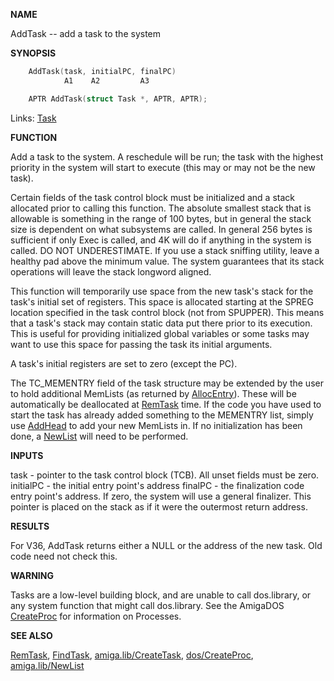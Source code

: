 
**NAME**

AddTask -- add a task to the system

**SYNOPSIS**

```c
    AddTask(task, initialPC, finalPC)
            A1    A2         A3

    APTR AddTask(struct Task *, APTR, APTR);

```
Links: [Task](_OOXE) 

**FUNCTION**

Add a task to the system.  A reschedule will be run; the task with
the highest priority in the system will start to execute (this may
or may not be the new task).

Certain fields of the task control block must be initialized and a
stack allocated prior to calling this function.  The absolute
smallest stack that is allowable is something in the range of 100
bytes, but in general the stack size is dependent on what
subsystems are called. In general 256 bytes is sufficient if only
Exec is called, and 4K will do if anything in the system is called.
DO NOT UNDERESTIMATE.  If you use a stack sniffing utility,
leave a healthy pad above the minimum value.  The system guarantees
that its stack operations will leave the stack longword aligned.

This function will temporarily use space from the new task's stack
for the task's initial set of registers.  This space is allocated
starting at the SPREG location specified in the task control block
(not from SPUPPER).  This means that a task's stack may contain
static data put there prior to its execution.  This is useful for
providing initialized global variables or some tasks may want to
use this space for passing the task its initial arguments.

A task's initial registers are set to zero (except the PC).

The TC_MEMENTRY field of the task structure may be extended by
the user to hold additional MemLists (as returned by [AllocEntry](AllocEntry)).
These will be automatically be deallocated at [RemTask](RemTask) time.
If the code you have used to start the task has already added
something to the MEMENTRY list, simply use [AddHead](AddHead) to add your
new MemLists in.  If no initialization has been done, a [NewList](_OQVQ) will
need to be performed.

**INPUTS**

task  - pointer to the task control block (TCB).  All unset fields
must be zero.
initialPC - the initial entry point's address
finalPC - the finalization code entry point's address.  If zero,
the system will use a general finalizer. This pointer is
placed on the stack as if it were the outermost return
address.

**RESULTS**

For V36, AddTask returns either a NULL or the address of the new
task.  Old code need not check this.

**WARNING**

Tasks are a low-level building block, and are unable to call
dos.library, or any system function that might call dos.library.
See the AmigaDOS [CreateProc](_ORXE) for information on Processes.

**SEE ALSO**

[RemTask](RemTask), [FindTask](FindTask), [amiga.lib/CreateTask](_OQTA), [dos/CreateProc](_ORXE),
[amiga.lib/NewList](_OQVQ)
